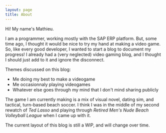 ```yaml
---
layout: page
title: About
---
```


Hi! My name's Mathieu.

I am a programmer, working mostly with the SAP ERP platform. But, some time ago, I thought it would be nice to try my hand at making a video game. So, like every good developer, I wanted to start a blog to document my progress! I already had a (very neglected) video gaming blog, and I thought I should just add to it and ignore the disconnect. 

Themes discussed on this blog:

- Me doing my best to make a videogame
- Me occasionnaly playing videogames
- Whatever else goes through my mind that I don't mind sharing publicly

The game I am currently making is a mix of visual novel, dating sim, and tactical, turn-based beach soccer. I think I was in the middle of my second rewatch of *Ted Lasso* and playing through *Retired Men's Nude Beach Volleyball League* when I came up with it.

The current layout of this blog is still a WIP, and will change over time.